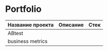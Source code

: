# Portfolio
| **Название проекта** | **Описание** | **Стек** |
|---|---|---|
|ABtest| | |
|business metrics|   |   |
